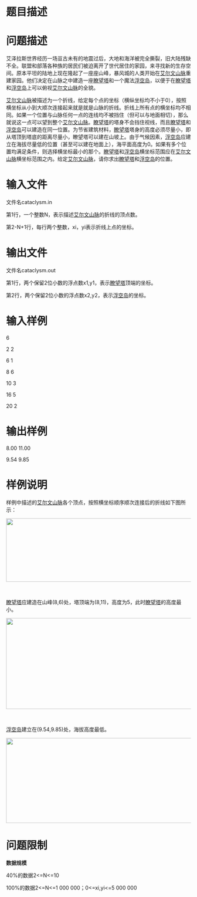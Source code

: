 # 题目描述


<h1>
<a name="_Toc241035975"></a><span style="font-family:宋体;">问题描述</span>
</h1>
<p class="MsoNormal">
<span style="font-family:宋体;">艾泽拉斯世界经历一场亘古未有的地震过后，大地和海洋被完全撕裂，旧大陆残缺不全。联盟和部落各种族的居民们被迫离开了世代居住的家园，来寻找新的生存空间。原本平坦的陆地上现在隆起了一座座山峰，暴风城的人类开始在<u>艾尔文山脉</u>重建家园。他们决定在山脉之中建造一座<u>瞭望塔</u>和一个魔法<u>浮空岛</u>，以便于在<u>瞭望塔</u>和<u>浮空岛</u>上可以俯视<u>艾尔文山脉</u>的全貌。</span>
</p>
<p class="MsoNormal">
<u><span style="font-family:宋体;">艾尔文山脉</span></u><span style="font-family:宋体;">被描述为一个折线，给定每个点的坐标（横纵坐标均不小于</span><span lang="EN-US">0</span><span style="font-family:宋体;">），按照横坐标从小到大顺次连接起来就是就是山脉的折线。折线上所有点的横坐标均不相同。如果一个位置与山脉任何一点的连线均不被挡住（但可以与地面相切），那么就说这一点可以望到整个<u>艾尔文山脉</u>。<u>瞭望塔</u>的塔身不会挡住视线，而且<u>瞭望塔</u>和<u>浮空岛</u>可以建造在同一位置。为节省建筑材料，<u>瞭望塔</u>塔身的高度必须尽量小，即从塔顶到塔底的距离尽量小，瞭望塔可以建在山坡上。由于气候因素，<u>浮空岛</u>应建立在海拔尽量低的位置（甚至可以建在地面上），海平面高度为</span><span lang="EN-US">0</span><span style="font-family:宋体;">。如果有多个位置均满足条件，则选择横坐标最小的那个。<u>瞭望塔</u>和<u>浮空岛</u>横坐标范围应在<u>艾尔文山脉</u>横坐标范围之内。给定<u>艾尔文山脉</u>，请你求出<u>瞭望塔</u>和<u>浮空岛</u>的位置。</span>
</p>
<h1>
<span style="font-family:宋体;">输入文件</span>
</h1>
<p class="MsoNormal">
<span style="font-family:宋体;">文件名</span><span lang="EN-US">cataclysm.in</span>
</p>
<p class="MsoNormal">
<span style="font-family:宋体;">第</span><span lang="EN-US">1</span><span style="font-family:宋体;">行，一个整数</span><span lang="EN-US">N</span><span style="font-family:宋体;">，表示描述<u>艾尔文山脉</u>的折线的顶点数。</span>
</p>
<p class="MsoNormal">
<span style="font-family:宋体;">第</span><span lang="EN-US">2-N+1</span><span style="font-family:宋体;">行，每行两个整数，</span><span lang="EN-US">xi</span><span style="font-family:宋体;">，</span><span lang="EN-US">yi</span><span style="font-family:宋体;">表示折线上点的坐标。</span>
</p>
<h1>
<span style="font-family:宋体;">输出文件</span>
</h1>
<p class="MsoNormal">
<span style="font-family:宋体;">文件名</span><span lang="EN-US">cataclysm.out</span>
</p>
<p class="MsoNormal">
<span style="font-family:宋体;">第</span><span lang="EN-US">1</span><span style="font-family:宋体;">行，两个保留</span><span lang="EN-US">2</span><span style="font-family:宋体;">位小数的浮点数</span><span lang="EN-US">x1,y1</span><span style="font-family:宋体;">，表示<u>瞭望塔</u>顶端的坐标。</span>
</p>
<p class="MsoNormal">
<span style="font-family:宋体;">第</span><span lang="EN-US">2</span><span style="font-family:宋体;">行，两个保留</span><span lang="EN-US">2</span><span style="font-family:宋体;">位小数的浮点数</span><span lang="EN-US">x2,y2</span><span style="font-family:宋体;">，表示<u>浮空岛</u>的坐标。</span>
</p>
<h1>
<span style="font-family:宋体;">输入样例</span>
</h1>
<p class="MsoNormal">
<span lang="EN-US">6</span>
</p>
<p class="MsoNormal">
<span lang="EN-US">2 2</span>
</p>
<p class="MsoNormal">
<span lang="EN-US">6 1</span>
</p>
<p class="MsoNormal">
<span lang="EN-US">8 6</span>
</p>
<p class="MsoNormal">
<span lang="EN-US">10 3</span>
</p>
<p class="MsoNormal">
<span lang="EN-US">16 5</span>
</p>
<p class="MsoNormal">
<span lang="EN-US">20 2</span>
</p>
<h1>
<span style="font-family:宋体;">输出样例</span>
</h1>
<p class="MsoNormal">
<span lang="EN-US">8.00 11.00</span>
</p>
<p class="MsoNormal">
<span lang="EN-US">9.54 9.85</span>
</p>
<h1>
<span style="font-family:宋体;">样例说明</span>
</h1>
<p class="MsoNormal">
<span style="font-family:宋体;">样例中描述的<u>艾尔文山脉</u>各个顶点，按照横坐标顺序顺次连接后的折线如下图所示：</span>
</p>
<p class="MsoNormal">
<span style="font-family:宋体;"><img alt="" src="/images/cataclysm1.png" width="601" height="173"/></span>
</p>
<p class="MsoNormal">
<span lang="EN-US"><br/>
</span>
</p>
<p class="MsoNormal">
<u><span style="font-family:宋体;">瞭望塔</span></u><span style="font-family:宋体;">应建造在山峰</span><span lang="EN-US">(8,6)</span><span style="font-family:宋体;">处，塔顶端为</span><span lang="EN-US">(8,11)</span><span style="font-family:宋体;">，高度为</span><span lang="EN-US">5</span><span style="font-family:宋体;">，此时<u>瞭望塔</u>的高度最小。</span>
</p>
<p class="MsoNormal">
<span style="font-family:宋体;"><img alt="" src="/images/cataclysm2.png" width="601" height="248"/></span>
</p>
<p class="MsoNormal">
<span lang="EN-US"><br/>
</span>
</p>
<p class="MsoNormal">
<u><span style="font-family:宋体;">浮空岛</span></u><span style="font-family:宋体;">建立在</span><span lang="EN-US">(9.54,9.85)</span><span style="font-family:宋体;">处，海拔高度最低。</span>
</p>
<p class="MsoNormal">
<span lang="EN-US"><img alt="" src="/images/cataclysm3.png" width="601" height="232"/><br/>
</span>
</p>
<h1>
<span style="font-family:宋体;">问题限制</span>
</h1>
<p class="MsoNormal">
<b><span style="font-family:宋体;">数据规模</span></b>
</p>
<p class="MsoNormal">
<span lang="EN-US">40%</span><span style="font-family:宋体;">的数据</span><span lang="EN-US">2&lt;=N&lt;=10</span>
</p>
<p class="MsoNormal">
<span lang="EN-US">100%</span><span style="font-family:宋体;">的数据</span><span lang="EN-US">2&lt;=N&lt;=1 000 000</span><span style="font-family:宋体;">；</span><span lang="EN-US">0&lt;=xi,yi&lt;=5 000 000</span>
</p>
